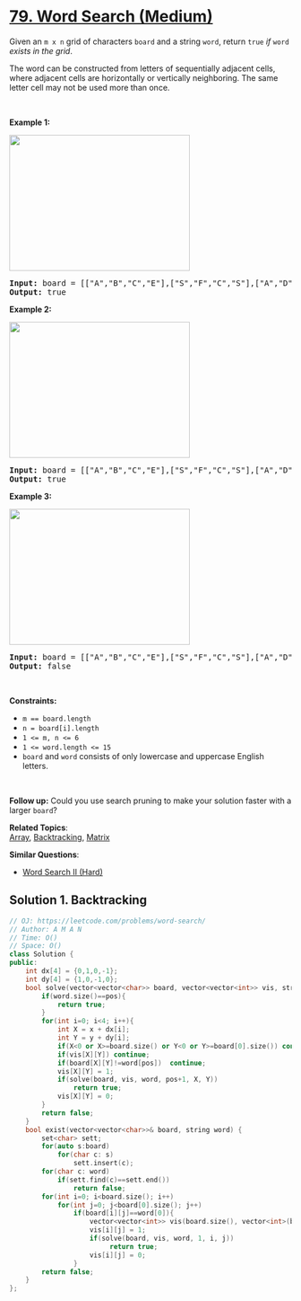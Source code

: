 # [79. Word Search (Medium)](https://leetcode.com/problems/word-search/)

<p>Given an <code>m x n</code> grid of characters <code>board</code> and a string <code>word</code>, return <code>true</code> <em>if</em> <code>word</code> <em>exists in the grid</em>.</p>

<p>The word can be constructed from letters of sequentially adjacent cells, where adjacent cells are horizontally or vertically neighboring. The same letter cell may not be used more than once.</p>

<p>&nbsp;</p>
<p><strong>Example 1:</strong></p>
<img alt="" src="https://assets.leetcode.com/uploads/2020/11/04/word2.jpg" style="width: 322px; height: 242px;">
<pre><strong>Input:</strong> board = [["A","B","C","E"],["S","F","C","S"],["A","D","E","E"]], word = "ABCCED"
<strong>Output:</strong> true
</pre>

<p><strong>Example 2:</strong></p>
<img alt="" src="https://assets.leetcode.com/uploads/2020/11/04/word-1.jpg" style="width: 322px; height: 242px;">
<pre><strong>Input:</strong> board = [["A","B","C","E"],["S","F","C","S"],["A","D","E","E"]], word = "SEE"
<strong>Output:</strong> true
</pre>

<p><strong>Example 3:</strong></p>
<img alt="" src="https://assets.leetcode.com/uploads/2020/10/15/word3.jpg" style="width: 322px; height: 242px;">
<pre><strong>Input:</strong> board = [["A","B","C","E"],["S","F","C","S"],["A","D","E","E"]], word = "ABCB"
<strong>Output:</strong> false
</pre>

<p>&nbsp;</p>
<p><strong>Constraints:</strong></p>

<ul>
	<li><code>m == board.length</code></li>
	<li><code>n = board[i].length</code></li>
	<li><code>1 &lt;= m, n &lt;= 6</code></li>
	<li><code>1 &lt;= word.length &lt;= 15</code></li>
	<li><code>board</code> and <code>word</code> consists of only lowercase and uppercase English letters.</li>
</ul>

<p>&nbsp;</p>
<p><strong>Follow up:</strong> Could you use search pruning to make your solution faster with a larger <code>board</code>?</p>


**Related Topics**:  
[Array](https://leetcode.com/tag/array/), [Backtracking](https://leetcode.com/tag/backtracking/), [Matrix](https://leetcode.com/tag/matrix/)

**Similar Questions**:
* [Word Search II (Hard)](https://leetcode.com/problems/word-search-ii/)

## Solution 1. Backtracking

```cpp
// OJ: https://leetcode.com/problems/word-search/
// Author: A M A N
// Time: O()
// Space: O()
class Solution {
public:
    int dx[4] = {0,1,0,-1};
    int dy[4] = {1,0,-1,0};
    bool solve(vector<vector<char>> board, vector<vector<int>> vis, string word, int pos,  int x, int y){
        if(word.size()==pos){
            return true;
        }
        for(int i=0; i<4; i++){
            int X = x + dx[i];
            int Y = y + dy[i];
            if(X<0 or X>=board.size() or Y<0 or Y>=board[0].size()) continue;
            if(vis[X][Y]) continue;
            if(board[X][Y]!=word[pos])  continue;
            vis[X][Y] = 1;
            if(solve(board, vis, word, pos+1, X, Y))
                return true;
            vis[X][Y] = 0;
        }
        return false;
    }
    bool exist(vector<vector<char>>& board, string word) {
        set<char> sett;
        for(auto s:board)
            for(char c: s)
                sett.insert(c);
        for(char c: word)
            if(sett.find(c)==sett.end())
                return false;
        for(int i=0; i<board.size(); i++)
            for(int j=0; j<board[0].size(); j++)
                if(board[i][j]==word[0]){
                    vector<vector<int>> vis(board.size(), vector<int>(board[0].size(), false));
                    vis[i][j] = 1;
                    if(solve(board, vis, word, 1, i, j))
                         return true;
                    vis[i][j] = 0;
                }
        return false;
    }
};
```